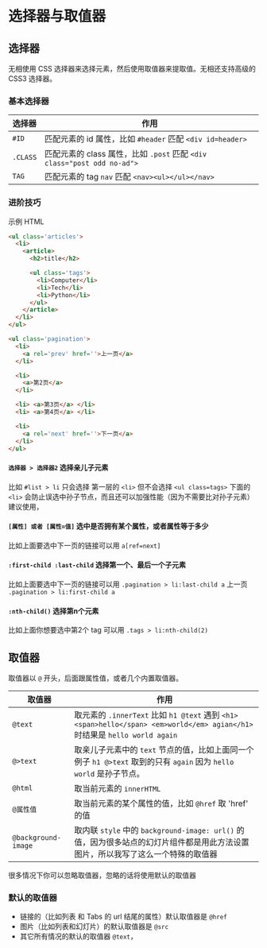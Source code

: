 # 选择器与取值器

## 选择器

无相使用 CSS 选择器来选择元素，然后使用取值器来提取值。无相还支持高级的 CSS3 选择器。

### 基本选择器

| 选择器 | 作用 |
| ---- | ---- |
| `#ID` | 匹配元素的 id 属性，比如 `#header` 匹配 `<div id=header>`  |
| `.CLASS` | 匹配元素的 class 属性，比如 `.post` 匹配 `<div class="post odd no-ad">`  |
| `TAG` | 匹配元素的 tag `nav` 匹配 `<nav><ul></ul></nav>`  |

### 进阶技巧

示例 HTML

```html
<ul class='articles'>
  <li>
    <article>
      <h2>title</h2>

      <ul class='tags'>
        <li>Computer</li>
        <li>Tech</li>
        <li>Python</li>
      </ul> 
    </article>
  </li>
</ul>

<ul class='pagination'>
  <li>
    <a rel='prev' href=''>上一页</a>
  </li>

  <li>
    <a>第2页</a>
  </li>

  <li> <a>第3页</a> </li>
  <li> <a>第4页</a> </li>

  <li>
    <a rel='next' href=''>下一页</a>
  </li>
</ul> 
```

#### `选择器 > 选择器2` 选择亲儿子元素

比如 `#list > li` 只会选择 第一层的 `<li>` 但不会选择 `<ul class=tags>` 下面的 `<li>` 会防止误选中孙子节点，而且还可以加强性能（因为不需要比对孙子元素）建议使用，


#### `[属性] 或者 [属性=值]` 选中是否拥有某个属性，或者属性等于多少

比如上面要选中下一页的链接可以用 `a[ref=next]`


#### `:first-child :last-child` 选择第一个、最后一个子元素

比如上面要选中下一页的链接可以用 `.pagination > li:last-child a`
上一页 `.pagination > li:first-child a`

#### `:nth-child()` 选择第n个元素

比如上面你想要选中第2个 tag 可以用 `.tags > li:nth-child(2)`


## 取值器

取值器以 `@` 开头，后面跟属性值，或者几个内置取值器。


| 取值器 | 作用 |
| ---- | ---- |
| `@text` | 取元素的 `.innerText` 比如 `h1 @text` 遇到 `<h1><span>hello</span> <em>world</em> agian</h1> ` 时结果是 `hello world again` |
| `@>text` | 取亲儿子元素中的 `text` 节点的值，比如上面同一个例子 `h1 @>text` 取到的只有 `again` 因为 `hello world` 是孙子节点。 |
| `@html` | 取当前元素的 `innerHTML` |
| `@属性值` | 取当前元素的某个属性的值，比如 `@href` 取 'href' 的值 |
| `@background-image` | 取内联 `style` 中的 `background-image: url()` 的值，因为很多站点的幻灯片组件都是用此方法设置图片，所以我写了这么一个特殊的取值器 |


很多情况下你可以忽略取值器，忽略的话将使用默认的取值器


### 默认的取值器

* 链接的（比如列表 和 Tabs 的 url 结尾的属性）默认取值器是 `@href` 
* 图片（比如列表和幻灯片）的默认取值器是 `@src`
* 其它所有情况的默认的取值器 `@text`，
